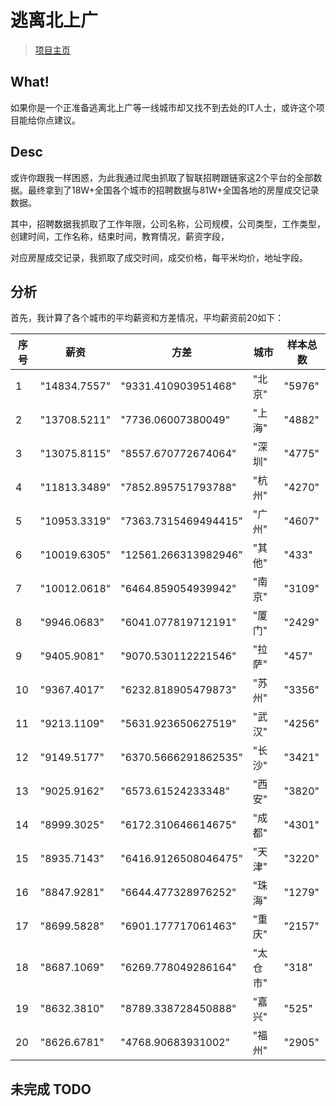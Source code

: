 # 逃离北上广

>[项目主页](https://jiangwei1995910.github.io/getAwayBSG/)

## What!

如果你是一个正准备逃离北上广等一线城市却又找不到去处的IT人士，或许这个项目能给你点建议。

## Desc

或许你跟我一样困惑，为此我通过爬虫抓取了智联招聘跟链家这2个平台的全部数据。最终拿到了18W+全国各个城市的招聘数据与81W+全国各地的房屋成交记录数据。

其中，招聘数据我抓取了工作年限，公司名称，公司规模，公司类型，工作类型，创建时间，工作名称，结束时间，教育情况，薪资字段，

对应房屋成交记录，我抓取了成交时间，成交价格，每平米均价，地址字段。

## 分析

首先，我计算了各个城市的平均薪资和方差情况，平均薪资前20如下：

| 序号  | 薪资| 方差|城市|   样本总数|
| ---------- | -----------| -----------| -----------| -----------|
|1|"14834.7557"|"9331.410903951468"|"北京"|"5976"|
|2|"13708.5211"|"7736.06007380049"|"上海"|"4882"|
|3|"13075.8115"|"8557.670772674064"|"深圳"|"4775"|
|4|"11813.3489"|"7852.895751793788"|"杭州"|"4270"|
|5|"10953.3319"|"7363.7315469494415"|"广州"|"4607"|
|6|"10019.6305"|"12561.266313982946"|"其他"|"433"|
|7|"10012.0618"|"6464.859054939942"|"南京"|"3109"|
|8|"9946.0683"|"6041.077819712191"|"厦门"|"2429"|
|9|"9405.9081"|"9070.530112221546"|"拉萨"|"457"|
|10|"9367.4017"|"6232.818905479873"|"苏州"|"3356"|
|11|"9213.1109"|"5631.923650627519"|"武汉"|"4256"|
|12|"9149.5177"|"6370.5666291862535"|"长沙"|"3421"|
|13|"9025.9162"|"6573.61524233348"|"西安"|"3820"|
|14|"8999.3025"|"6172.310646614675"|"成都"|"4301"|
|15|"8935.7143"|"6416.9126508046475"|"天津"|"3220"|
|16|"8847.9281"|"6644.477328976252"|"珠海"|"1279"|
|17|"8699.5828"|"6901.177717061463"|"重庆"|"2157"|
|18|"8687.1069"|"6269.778049286164"|"太仓市"|"318"|
|19|"8632.3810"|"8789.338728450888"|"嘉兴"|"525"|
|20|"8626.6781"|"4768.90683931002"|"福州"|"2905"|




## 未完成 TODO

